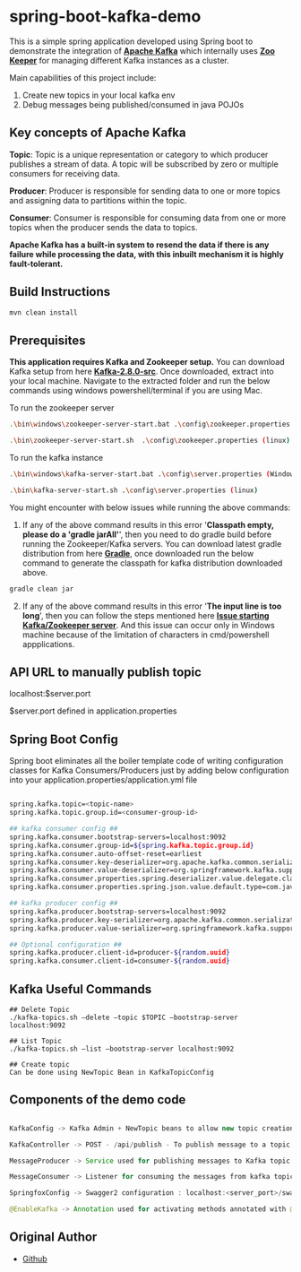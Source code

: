 # spring-boot-kafka-demo

This is a simple spring application developed using Spring boot to demonstrate the integration of **[Apache Kafka](https://kafka.apache.org/)** which internally uses **[Zoo Keeper](https://zookeeper.apache.org/)** for managing different Kafka instances as a cluster. 

Main capabilities of this project include:
1. Create new topics in your local kafka env
2. Debug messages being published/consumed in java POJOs


## Key concepts of Apache Kafka

**Topic**: Topic is a unique representation or category to which producer publishes a stream of data. A topic will be subscribed by zero or multiple consumers for receiving data.

**Producer**: Producer is responsible for sending data to one or more topics and assigning data to partitions within the topic.

**Consumer**: Consumer is responsible for consuming data from one or more topics when the producer sends the data to topics.

**Apache Kafka has a built-in system to resend the data if there is any failure while processing the data, with this inbuilt mechanism it is highly fault-tolerant.**

## Build Instructions

```bash
mvn clean install
```

## Prerequisites
**This application requires Kafka and Zookeeper setup.**
You can download Kafka setup from here **[Kafka-2.8.0-src](https://kafka.apache.org/downloads)**. Once downloaded, extract into your local machine. Navigate to the extracted folder and run the below commands using windows powershell/terminal if you are using Mac.

To run the zookeeper server

```bash
.\bin\windows\zookeeper-server-start.bat .\config\zookeeper.properties (Windows)

.\bin\zookeeper-server-start.sh  .\config\zookeeper.properties (linux)

```
To run the kafka instance

```bash
.\bin\windows\kafka-server-start.bat .\config\server.properties (Windows)

.\bin\kafka-server-start.sh .\config\server.properties (linux)
```

You might encounter with below issues while running the above commands:

1. If any of the above command results in this error '**Classpath empty, please do a 'gradle jarAll'**', then you need to do gradle build before running the Zookeeper/Kafka servers. You can download latest gradle distribution from here **[Gradle](https://gradle.org/releases/)**, once downloaded run the below command to generate the classpath for kafka distribution downloaded above.

```bash
gradle clean jar
```
2. If any of the above command results in this error '**The input line is too long**', then you can follow the steps mentioned here **[Issue starting Kafka/Zookeeper server](https://stackoverflow.com/questions/48834927/the-input-line-is-too-long-when-starting-kafka)**. And this issue can occur only in Windows machine because of the limitation of characters in cmd/powershell appplications.

## API URL to manually publish topic
localhost:$server.port

$server.port defined in application.properties

## Spring Boot Config

Spring boot eliminates all the boiler template code of writing configuration classes for Kafka Consumers/Producers just by adding below configuration into your application.properties/application.yml file


```bash

spring.kafka.topic=<topic-name>
spring.kafka.topic.group.id=<consumer-group-id>

## kafka consumer config ##
spring.kafka.consumer.bootstrap-servers=localhost:9092
spring.kafka.consumer.group-id=${spring.kafka.topic.group.id}
spring.kafka.consumer.auto-offset-reset=earliest
spring.kafka.consumer.key-deserializer=org.apache.kafka.common.serialization.StringDeserializer
spring.kafka.consumer.value-deserializer=org.springframework.kafka.support.serializer.ErrorHandlingDeserializer
spring.kafka.consumer.properties.spring.deserializer.value.delegate.class: org.springframework.kafka.support.serializer.JsonDeserializer
spring.kafka.consumer.properties.spring.json.value.default.type=com.java.techhub.kafka.demo.model.SampleMessage

## kafka producer config ##
spring.kafka.producer.bootstrap-servers=localhost:9092
spring.kafka.producer.key-serializer=org.apache.kafka.common.serialization.StringSerializer
spring.kafka.producer.value-serializer=org.springframework.kafka.support.serializer.JsonSerializer

## Optional configuration ##
spring.kafka.producer.client-id=producer-${random.uuid}
spring.kafka.consumer.client-id=consumer-${random.uuid}

```

## Kafka Useful Commands

```
## Delete Topic
./kafka-topics.sh —delete —topic $TOPIC —bootstrap-server localhost:9092

## List Topic
./kafka-topics.sh —list —bootstrap-server localhost:9092

## Create topic
Can be done using NewTopic Bean in KafkaTopicConfig 

```

## Components of the demo code


``` java

KafkaConfig -> Kafka Admin + NewTopic beans to allow new topic creation

KafkaController -> POST - /api/publish - To publish message to a topic with payload as user details object

MessageProducer -> Service used for publishing messages to Kafka topic using KafkaTemplate

MessageConsumer -> Listener for consuming the messages from kafka topic, uses @KafkaListener annotation

SpringfoxConfig -> Swagger2 configuration : localhost:<server_port>/swagger-ui.html

@EnableKafka -> Annotation used for activating methods annotated with @KafkaListener annotation as message consumers

```

## Original Author

* [Github](https://github.com/MaheshIare/spring-boot-kafka-demo)


